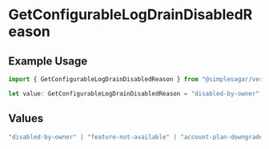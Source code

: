 # GetConfigurableLogDrainDisabledReason

## Example Usage

```typescript
import { GetConfigurableLogDrainDisabledReason } from "@simplesagar/vercel/models/getconfigurablelogdrainop.js";

let value: GetConfigurableLogDrainDisabledReason = "disabled-by-owner";
```

## Values

```typescript
"disabled-by-owner" | "feature-not-available" | "account-plan-downgrade" | "disabled-by-admin"
```